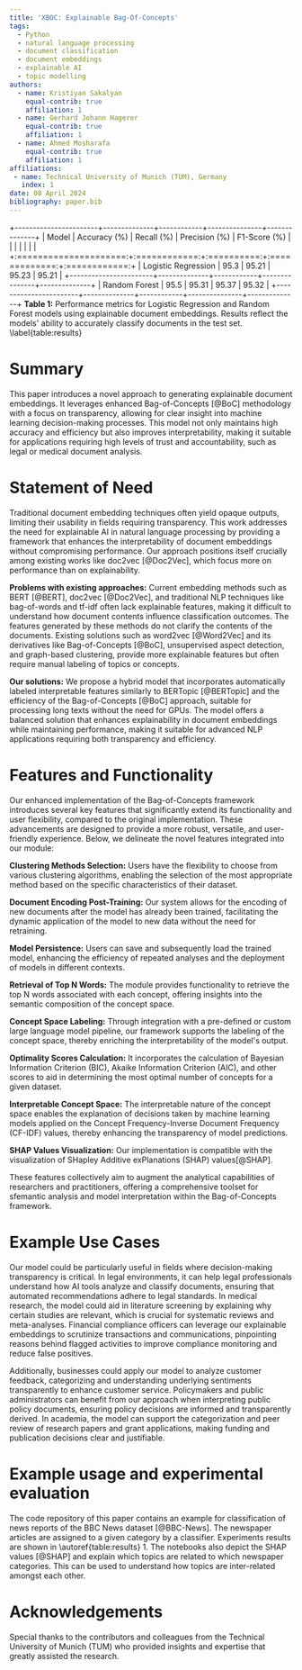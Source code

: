```yaml
---
title: 'XBOC: Explainable Bag-Of-Concepts'
tags:
  - Python
  - natural language processing
  - document classification
  - document embeddings
  - explainable AI
  - topic modelling
authors:
  - name: Kristiyan Sakalyan
    equal-contrib: true
    affiliation: 1
  - name: Gerhard Johann Hagerer
    equal-contrib: true 
    affiliation: 1
  - name: Ahmed Mosharafa
    equal-contrib: true 
    affiliation: 1
affiliations:
 - name: Technical University of Munich (TUM), Germany
   index: 1
date: 08 April 2024
bibliography: paper.bib
---
```


+-----------------------+--------------+------------+---------------+--------------+
| Model                 | Accuracy (%) | Recall (%) | Precision (%) | F1-Score (%) |
|                       |              |            |               |              |
+:=====================:+:============:+:==========:+:=============:+:============:+
| Logistic Regression   | 95.3         | 95.21      | 95.23         | 95.21        |
+-----------------------+--------------+------------+---------------+--------------+
| Random Forest         | 95.5         | 95.31      | 95.37         | 95.32        |
+-----------------------+--------------+------------+---------------+--------------+
**Table 1:** Performance metrics for Logistic Regression and Random Forest models using explainable document embeddings. Results reflect the models' ability to accurately classify documents in the test set. \label{table:results}

# Summary
This paper introduces a novel approach to generating explainable document embeddings. It leverages enhanced Bag-of-Concepts [@BoC] methodology with a focus on transparency, allowing for clear insight into machine learning decision-making processes. This model not only maintains high accuracy and efficiency but also improves interpretability, making it suitable for applications requiring high levels of trust and accountability, such as legal or medical document analysis.

# Statement of Need
Traditional document embedding techniques often yield opaque outputs, limiting their usability in fields requiring transparency. This work addresses the need for explainable AI in natural language processing by providing a framework that enhances the interpretability of document embeddings without compromising performance. Our approach positions itself crucially among existing works like doc2vec [@Doc2Vec], which focus more on performance than on explainability.

**Problems with existing approaches:** Current embedding methods such as BERT [@BERT], doc2vec [@Doc2Vec], and traditional NLP techniques like bag-of-words and tf-idf often lack explainable features, making it difficult to understand how document contents influence classification outcomes. The features generated by these methods do not clarify the contents of the documents. Existing solutions such as word2vec [@Word2Vec] and its derivatives like Bag-of-Concepts [@BoC], unsupervised aspect detection, and graph-based clustering, provide more explainable features but often require manual labeling of topics or concepts.

**Our solutions:** We propose a hybrid model that incorporates automatically labeled interpretable features similarly to BERTopic [@BERTopic] and the efficiency of the Bag-of-Concepts [@BoC] approach, suitable for processing long texts without the need for GPUs. The model offers a balanced solution that enhances explainability in document embeddings while maintaining performance, making it suitable for advanced NLP applications requiring both transparency and efficiency.

# Features and Functionality

Our enhanced implementation of the Bag-of-Concepts framework introduces several key features that significantly extend its functionality and user flexibility, compared to the original implementation. 
These advancements are designed to provide a more robust, versatile, and user-friendly experience. 
Below, we delineate the novel features integrated into our module:

**Clustering Methods Selection:** Users have the flexibility to choose from various clustering algorithms, enabling the selection of the most appropriate method based on the specific characteristics of their dataset.
    
**Document Encoding Post-Training:** Our system allows for the encoding of new documents after the model has already been trained, facilitating the dynamic application of the model to new data without the need for retraining.
    
**Model Persistence:** Users can save and subsequently load the trained model, enhancing the efficiency of repeated analyses and the deployment of models in different contexts.
    
**Retrieval of Top N Words:** The module provides functionality to retrieve the top N words associated with each concept, offering insights into the semantic composition of the concept space.
    
**Concept Space Labeling:** Through integration with a pre-defined or custom large language model pipeline, our framework supports the labeling of the concept space, thereby enriching the interpretability of the model's output.
    
**Optimality Scores Calculation:** It incorporates the calculation of Bayesian Information Criterion (BIC), Akaike Information Criterion (AIC), and other scores to aid in determining the most optimal number of concepts for a given dataset.
    
**Interpretable Concept Space:** The interpretable nature of the concept space enables the explanation of decisions taken by machine learning models applied on the Concept Frequency-Inverse Document Frequency (CF-IDF) values, thereby enhancing the transparency of model predictions.
    
**SHAP Values Visualization:** Our implementation is compatible with the visualization of SHapley Additive exPlanations (SHAP) values[@SHAP].

These features collectively aim to augment the analytical capabilities of researchers and practitioners, offering a comprehensive toolset for sfemantic analysis and model interpretation within the Bag-of-Concepts framework.

# Example Use Cases
Our model could be particularly useful in fields where decision-making transparency is critical. In legal environments, it can help legal professionals understand how AI tools analyze and classify documents, ensuring that automated recommendations adhere to legal standards. In medical research, the model could aid in literature screening by explaining why certain studies are relevant, which is crucial for systematic reviews and meta-analyses. Financial compliance officers can leverage our explainable embeddings to scrutinize transactions and communications, pinpointing reasons behind flagged activities to improve compliance monitoring and reduce false positives.

Additionally, businesses could apply our model to analyze customer feedback, categorizing and understanding underlying sentiments transparently to enhance customer service. Policymakers and public administrators can benefit from our approach when interpreting public policy documents, ensuring policy decisions are informed and transparently derived. In academia, the model can support the categorization and peer review of research papers and grant applications, making funding and publication decisions clear and justifiable.

# Example usage and experimental evaluation
The code repository of this paper contains an example for classification of news reports of the BBC News dataset [@BBC-News]. The newspaper articles are assigned to a given category by a classifier. Experiments results are shown in \autoref{table:results} 1. The notebooks also depict the SHAP values [@SHAP] and explain which topics are related to which newspaper categories. This can be used to understand how topics are inter-related amongst each other.

# Acknowledgements
Special thanks to the contributors and colleagues from the Technical University of Munich (TUM) who provided insights and expertise that greatly assisted the research.
